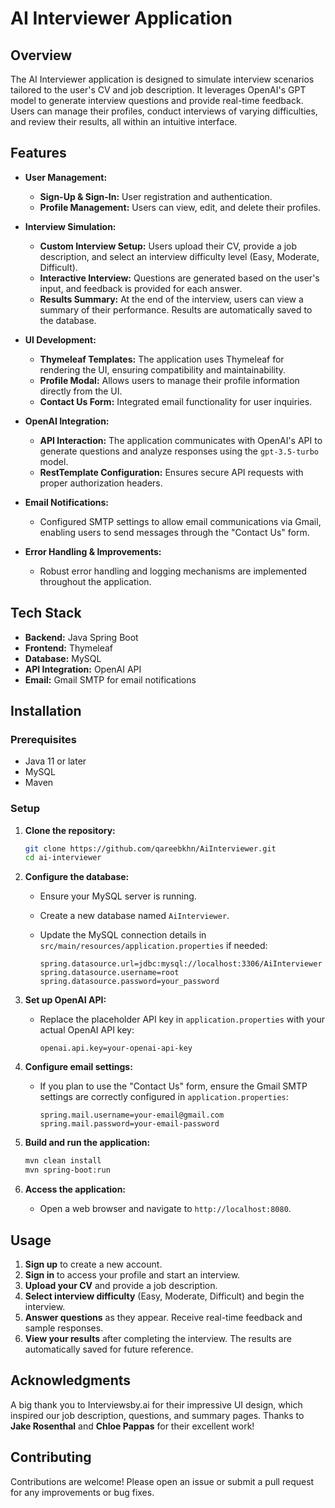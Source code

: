 # AI Interviewer Application

## Overview

The AI Interviewer application is designed to simulate interview scenarios tailored to the user's CV and job description. It leverages OpenAI's GPT model to generate interview questions and provide real-time feedback. Users can manage their profiles, conduct interviews of varying difficulties, and review their results, all within an intuitive interface.

## Features

- **User Management:**
  - **Sign-Up & Sign-In:** User registration and authentication.
  - **Profile Management:** Users can view, edit, and delete their profiles.

- **Interview Simulation:**
  - **Custom Interview Setup:** Users upload their CV, provide a job description, and select an interview difficulty level (Easy, Moderate, Difficult).
  - **Interactive Interview:** Questions are generated based on the user's input, and feedback is provided for each answer.
  - **Results Summary:** At the end of the interview, users can view a summary of their performance. Results are automatically saved to the database.

- **UI Development:**
  - **Thymeleaf Templates:** The application uses Thymeleaf for rendering the UI, ensuring compatibility and maintainability.
  - **Profile Modal:** Allows users to manage their profile information directly from the UI.
  - **Contact Us Form:** Integrated email functionality for user inquiries.

- **OpenAI Integration:**
  - **API Interaction:** The application communicates with OpenAI's API to generate questions and analyze responses using the `gpt-3.5-turbo` model.
  - **RestTemplate Configuration:** Ensures secure API requests with proper authorization headers.

- **Email Notifications:**
  - Configured SMTP settings to allow email communications via Gmail, enabling users to send messages through the "Contact Us" form.

- **Error Handling & Improvements:**
  - Robust error handling and logging mechanisms are implemented throughout the application.

## Tech Stack

- **Backend:** Java Spring Boot
- **Frontend:** Thymeleaf
- **Database:** MySQL
- **API Integration:** OpenAI API
- **Email:** Gmail SMTP for email notifications

## Installation

### Prerequisites

- Java 11 or later
- MySQL
- Maven

### Setup

1. **Clone the repository:**

   ```bash
   git clone https://github.com/qareebkhn/AiInterviewer.git
   cd ai-interviewer
   ```

2. **Configure the database:**

   - Ensure your MySQL server is running.
   - Create a new database named `AiInterviewer`.
   - Update the MySQL connection details in `src/main/resources/application.properties` if needed:

     ```properties
     spring.datasource.url=jdbc:mysql://localhost:3306/AiInterviewer
     spring.datasource.username=root
     spring.datasource.password=your_password
     ```

3. **Set up OpenAI API:**

   - Replace the placeholder API key in `application.properties` with your actual OpenAI API key:

     ```properties
     openai.api.key=your-openai-api-key
     ```

4. **Configure email settings:**

   - If you plan to use the "Contact Us" form, ensure the Gmail SMTP settings are correctly configured in `application.properties`:

     ```properties
     spring.mail.username=your-email@gmail.com
     spring.mail.password=your-email-password
     ```

5. **Build and run the application:**

   ```bash
   mvn clean install
   mvn spring-boot:run
   ```

6. **Access the application:**
   - Open a web browser and navigate to `http://localhost:8080`.

## Usage

1. **Sign up** to create a new account.
2. **Sign in** to access your profile and start an interview.
3. **Upload your CV** and provide a job description.
4. **Select interview difficulty** (Easy, Moderate, Difficult) and begin the interview.
5. **Answer questions** as they appear. Receive real-time feedback and sample responses.
6. **View your results** after completing the interview. The results are automatically saved for future reference.

## Acknowledgments
A big thank you to Interviewsby.ai for their impressive UI design, which inspired our job description, questions, and summary pages.
Thanks to **Jake Rosenthal** and **Chloe Pappas** for their excellent work!

## Contributing

Contributions are welcome! Please open an issue or submit a pull request for any improvements or bug fixes.
